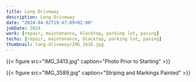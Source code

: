 ```yaml
---
title: Long Driveway
description: Long Driveway
date: "2024-04-02T19:47:09+02:00"
jobDate: 2024
work: [repair, maintenance, blacktop, parking lot, paving]
techs: [repair, maintenance, blacktop, parking lot, paving]
thumbnail: long-driveway/IMG_3416.jpg
---
```


{{< figure src="IMG_3413.jpg" 
caption="Photo Prior to Starting" >}}

{{< figure src="IMG_3589.jpg" 
caption="Striping and Markings Painted" >}}